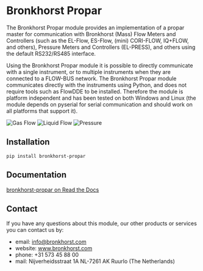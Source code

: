 # Bronkhorst Propar

The Bronkhorst Propar module provides an implementation of a propar master for communication with Bronkhorst (Mass) Flow Meters and Controllers (such as the EL-Flow, ES-Flow, (mini) CORI-FLOW, IQ+FLOW, and others), Pressure Meters and Controllers (EL-PRESS), and others using the default RS232/RS485 interface.

Using the Bronkhorst Propar module it is possible to directly communicate with a single instrument, or to multiple instruments when they are connected to a FLOW-BUS network. The Bronkhorst Propar module communicates directly with the instruments using Python, and does not require tools such as FlowDDE to be installed. Therefore the module is platform independent and has been tested on both Windows and Linux (the module depends on pyserial for serial communication and should work on all platforms that support it).

![Gas Flow](https://github.com/bronkhorst-developer/bronkhorst-propar/raw/master/docs/img/gas-flow.png "Gas Flow") ![Liquid Flow](https://github.com/bronkhorst-developer/bronkhorst-propar/raw/master/docs/img/liquid-flow-uc.png "Liquid Flow") ![Pressure](https://github.com/bronkhorst-developer/bronkhorst-propar/raw/master/docs/img/pressure.png "Pressure")

## Installation

```pip install bronkhorst-propar```

## Documentation

[bronkhorst-propar on Read the Docs](https://bronkhorst-propar.readthedocs.io/en/latest/introduction.html)

## Contact

If you have any questions about this module, our other products or services you can contact us by:

- email: info@bronkhorst.com
- website: www.bronkhorst.com
- phone: +31 573 45 88 00
- mail: Nijverheidsstraat 1A NL-7261 AK Ruurlo (The Netherlands)